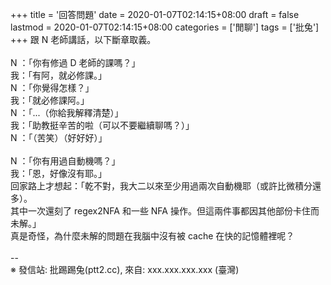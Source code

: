 +++
title = '回答問題'
date = 2020-01-07T02:14:15+08:00
draft = false
lastmod = 2020-01-07T02:14:15+08:00
categories = ['閒聊']
tags = ['批兔']
+++
跟 N 老師講話，以下斷章取義。<br>
<br>
N ：「你有修過 D 老師的課嗎？」<br>
我：「有阿，就必修課。」<br>
N ：「你覺得怎樣？」<br>
我：「就必修課阿。」<br>
N ：「...（你給我解釋清楚）」<br>
我：「助教挺辛苦的啦（可以不要繼續聊嗎？）」<br>
N ：「（苦笑）（好好好）」<br>
<br>
N ：「你有用過自動機嗎？」<br>
我：「恩，好像沒有耶。」<br>
回家路上才想起：「乾不對，我大二以來至少用過兩次自動機耶（或許比微積分還多）。<br>
其中一次還刻了 regex2NFA 和一些 NFA 操作。但這兩件事都因其他部份卡住而未解。」<br>
真是奇怪，為什麼未解的問題在我腦中沒有被 cache 在快的記憶體裡呢？<br>
<br>
--<br>
※ 發信站: 批踢踢兔(ptt2.cc), 來自: xxx.xxx.xxx.xxx (臺灣)<br>
